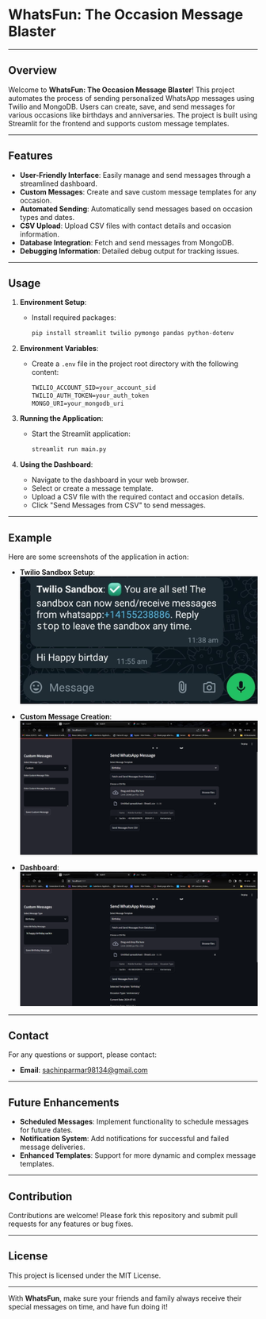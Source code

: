 # WhatsFun: The Occasion Message Blaster

---

## Overview

Welcome to **WhatsFun: The Occasion Message Blaster**! This project automates the process of sending personalized WhatsApp messages using Twilio and MongoDB. Users can create, save, and send messages for various occasions like birthdays and anniversaries. The project is built using Streamlit for the frontend and supports custom message templates.

---

## Features

- **User-Friendly Interface**: Easily manage and send messages through a streamlined dashboard.
- **Custom Messages**: Create and save custom message templates for any occasion.
- **Automated Sending**: Automatically send messages based on occasion types and dates.
- **CSV Upload**: Upload CSV files with contact details and occasion information.
- **Database Integration**: Fetch and send messages from MongoDB.
- **Debugging Information**: Detailed debug output for tracking issues.

---

## Usage

1. **Environment Setup**:
   - Install required packages:
     ```bash
     pip install streamlit twilio pymongo pandas python-dotenv
     ```

2. **Environment Variables**:
   - Create a `.env` file in the project root directory with the following content:
     ```
     TWILIO_ACCOUNT_SID=your_account_sid
     TWILIO_AUTH_TOKEN=your_auth_token
     MONGO_URI=your_mongodb_uri
     ```

3. **Running the Application**:
   - Start the Streamlit application:
     ```bash
     streamlit run main.py
     ```

4. **Using the Dashboard**:
   - Navigate to the dashboard in your web browser.
   - Select or create a message template.
   - Upload a CSV file with the required contact and occasion details.
   - Click "Send Messages from CSV" to send messages.

---

## Example

Here are some screenshots of the application in action:

- **Twilio Sandbox Setup**:
  ![Twilio Sandbox](images/Result.jpg)

- **Custom Message Creation**:
  ![Custom Message](images/CustomMessage.png)

- **Dashboard**:
  ![Dashboard](images/Dashboard.png)

---

## Contact

For any questions or support, please contact:
- **Email**: [sachinparmar98134@gmail.com](mailto:sachinparmar98134@gmail.com)

---

## Future Enhancements

- **Scheduled Messages**: Implement functionality to schedule messages for future dates.
- **Notification System**: Add notifications for successful and failed message deliveries.
- **Enhanced Templates**: Support for more dynamic and complex message templates.

---

## Contribution

Contributions are welcome! Please fork this repository and submit pull requests for any features or bug fixes.

---

## License

This project is licensed under the MIT License.

---

With **WhatsFun**, make sure your friends and family always receive their special messages on time, and have fun doing it!
